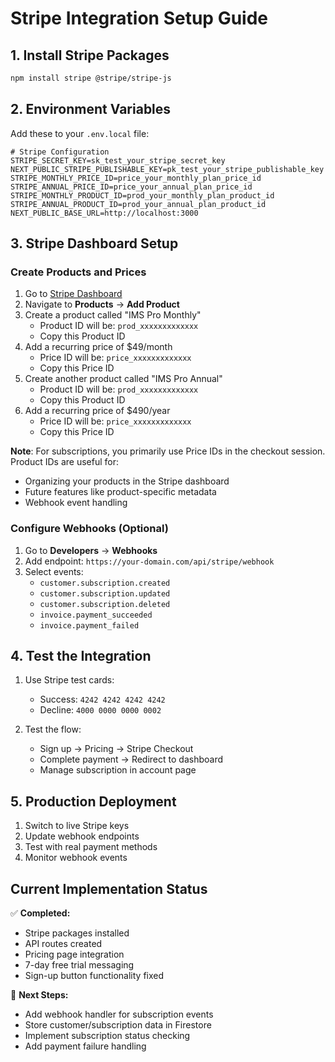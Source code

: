 # Stripe Integration Setup Guide

## 1. Install Stripe Packages
```bash
npm install stripe @stripe/stripe-js
```

## 2. Environment Variables
Add these to your `.env.local` file:

 ```env
 # Stripe Configuration
 STRIPE_SECRET_KEY=sk_test_your_stripe_secret_key
 NEXT_PUBLIC_STRIPE_PUBLISHABLE_KEY=pk_test_your_stripe_publishable_key
 STRIPE_MONTHLY_PRICE_ID=price_your_monthly_plan_price_id
 STRIPE_ANNUAL_PRICE_ID=price_your_annual_plan_price_id
 STRIPE_MONTHLY_PRODUCT_ID=prod_your_monthly_plan_product_id
 STRIPE_ANNUAL_PRODUCT_ID=prod_your_annual_plan_product_id
 NEXT_PUBLIC_BASE_URL=http://localhost:3000
 ```

## 3. Stripe Dashboard Setup

 ### Create Products and Prices
 1. Go to [Stripe Dashboard](https://dashboard.stripe.com/)
 2. Navigate to **Products** → **Add Product**
 3. Create a product called "IMS Pro Monthly"
    - Product ID will be: `prod_xxxxxxxxxxxxx`
    - Copy this Product ID
 4. Add a recurring price of $49/month
    - Price ID will be: `price_xxxxxxxxxxxxx`
    - Copy this Price ID
 5. Create another product called "IMS Pro Annual"
    - Product ID will be: `prod_xxxxxxxxxxxxx`
    - Copy this Product ID
 6. Add a recurring price of $490/year
    - Price ID will be: `price_xxxxxxxxxxxxx`
    - Copy this Price ID

**Note**: For subscriptions, you primarily use Price IDs in the checkout session. Product IDs are useful for:
- Organizing your products in the Stripe dashboard
- Future features like product-specific metadata
- Webhook event handling

### Configure Webhooks (Optional)
1. Go to **Developers** → **Webhooks**
2. Add endpoint: `https://your-domain.com/api/stripe/webhook`
3. Select events:
   - `customer.subscription.created`
   - `customer.subscription.updated`
   - `customer.subscription.deleted`
   - `invoice.payment_succeeded`
   - `invoice.payment_failed`

## 4. Test the Integration

1. Use Stripe test cards:
   - Success: `4242 4242 4242 4242`
   - Decline: `4000 0000 0000 0002`

2. Test the flow:
   - Sign up → Pricing → Stripe Checkout
   - Complete payment → Redirect to dashboard
   - Manage subscription in account page

## 5. Production Deployment

1. Switch to live Stripe keys
2. Update webhook endpoints
3. Test with real payment methods
4. Monitor webhook events

## Current Implementation Status

✅ **Completed:**
- Stripe packages installed
- API routes created
- Pricing page integration
- 7-day free trial messaging
- Sign-up button functionality fixed

🔄 **Next Steps:**
- Add webhook handler for subscription events
- Store customer/subscription data in Firestore
- Implement subscription status checking
- Add payment failure handling
